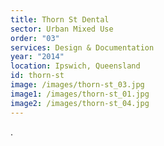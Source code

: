 ```yaml
---
title: Thorn St Dental
sector: Urban Mixed Use
order: "03"
services: Design & Documentation
year: "2014"
location: Ipswich, Queensland
id: thorn-st
image: /images/thorn-st_03.jpg
image1: /images/thorn-st_01.jpg
image2: /images/thorn-st_04.jpg
---
```


.
